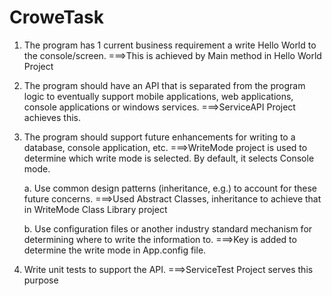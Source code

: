 # CroweTask
 1.	The program has 1 current business requirement a write Hello World to the console/screen.
  ===>This is achieved by Main method in Hello World Project 

2.	The program should have an API that is separated from the program logic to eventually support mobile applications, web applications, console applications or windows services.
===>ServiceAPI Project achieves this.

3.	The program should support future enhancements for writing to a database, console application, etc.
===>WriteMode project is used to determine which write mode is selected. By default, it selects Console mode.

    a.	Use common design patterns (inheritance, e.g.) to account for these future concerns.
    ===>Used Abstract Classes, inheritance to achieve that in WriteMode Class    Library project

    b.	Use configuration files or another industry standard mechanism for determining where to write the information to.
    ===>Key is added to determine the write mode in App.config file.

4.	Write unit tests to support the API.
===>ServiceTest Project serves this purpose
